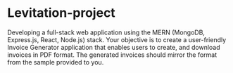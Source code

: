 # Levitation-project
 Developing a full-stack web application using the MERN (MongoDB, Express.js, React, Node.js) stack. Your objective is to create a user-friendly Invoice Generator application that enables users to create, and download invoices in PDF format. The generated invoices should mirror the format from the sample provided to you.
